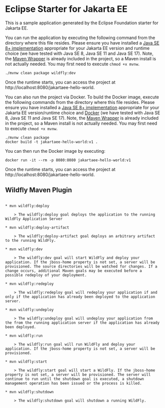 # Eclipse Starter for Jakarta EE
This is a sample application generated by the Eclipse Foundation starter for Jakarta EE.

You can run the application by executing the following command from the directory where this file resides. Please ensure you have installed a [Java SE 8+ implementation](https://adoptium.net/?variant=openjdk8) appropriate for your Jakarta EE version and runtime choice (we have tested with Java SE 8, Java SE 11 and Java SE 17). Note, the [Maven Wrapper](https://maven.apache.org/wrapper/) is already included in the project, so a Maven install is not actually needed. You may first need to execute `chmod +x mvnw`.

```
./mvnw clean package wildfly:dev
```

Once the runtime starts, you can access the project at http://localhost:8080/jakartaee-hello-world.

You can also run the project via Docker. To build the Docker image, execute the following commands from the directory where this file resides. Please ensure you have installed a [Java SE 8+ implementation](https://adoptium.net/?variant=openjdk8) appropriate for your Jakarta EE version/runtime choice and [Docker](https://docs.docker.com/get-docker/) (we have tested with Java SE 8, Java SE 11 and Java SE 17). Note, the [Maven Wrapper](https://maven.apache.org/wrapper/) is already included in the project, so a Maven install is not actually needed. You may first need to execute `chmod +x mvnw`.

```
./mvnw clean package
docker build -t jakartaee-hello-world:v1 .
```

You can then run the Docker image by executing:

```
docker run -it --rm -p 8080:8080 jakartaee-hello-world:v1
```

Once the runtime starts, you can access the project at http://localhost:8080/jakartaee-hello-world.


## Wildfly Maven Plugin

```

* mvn wildfly:deploy

    > The wildfly:deploy goal deploys the application to the running WildFly Application Server

* mvn wildfly:deploy-artifact

    > The wildfly:deploy-artifact goal deploys an arbitrary artifact to the running WildFly.

* mvn wildfly:dev 

    > The wildfly:dev goal will start WildFly and deploy your application. If the jboss-home property is not set, a server will be provisioned. The source directories will be watched for changes. If a change occurs, additional Maven goals may be executed before a possible redeploy of your deployment.

* mvn wildfly:redeploy

    > The wildfly:redeploy goal will redeploy your application if and only if the application has already been deployed to the application server.

* mvn wildfly:undeploy

    > The wildfly:undeploy goal will undeploy your application from the from the running application server if the application has already been deployed.

* mvn wildfly:run

    > The wildfly:run goal will run WildFly and deploy your application. If the jboss-home property is not set, a server will be provisioned.

* mvn wildfly:start

    > The wildfly:start goal will start a WildFly. If the jboss-home property is not set, a server will be provisioned. The server will continue to run until the shutdown goal is executed, a shutdown management operation has been issued or the process is killed.

* mvn wildfly:shutdown

    > The wildfly:shutdown goal will shutdown a running WildFly.
```